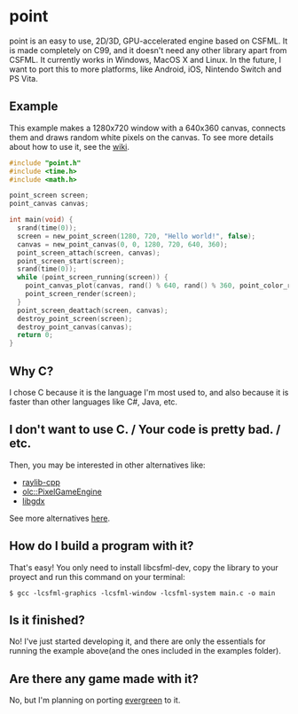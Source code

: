 # point
point is an easy to use, 2D/3D, GPU-accelerated engine based on CSFML. It is made completely on C99, and it doesn't need any other library apart from CSFML. It currently works in Windows, MacOS X and Linux. In the future, I want to port this to more platforms, like Android, iOS, Nintendo Switch and PS Vita.



## Example

This example makes a 1280x720 window with a 640x360 canvas, connects them and draws random white pixels on the canvas. To see more details about how to use it, see the [wiki](https://github.com/segfaultcoder/point/wiki).

```c
#include "point.h"
#include <time.h>
#include <math.h>

point_screen screen;
point_canvas canvas;

int main(void) {
  srand(time(0));
  screen = new_point_screen(1280, 720, "Hello world!", false);
  canvas = new_point_canvas(0, 0, 1280, 720, 640, 360);
  point_screen_attach(screen, canvas);
  point_screen_start(screen);
  srand(time(0));
  while (point_screen_running(screen)) {
    point_canvas_plot(canvas, rand() % 640, rand() % 360, point_color_rgb(255, 255, 255));
    point_screen_render(screen);
  }
  point_screen_deattach(screen, canvas);
  destroy_point_screen(screen);
  destroy_point_canvas(canvas);
  return 0;
}
```



## Why C?

I chose C because it is the language I'm most used to, and also because it is faster than other languages like C#, Java, etc.



## I don't want to use C. / Your code is pretty bad. / etc.

Then, you may be interested in other alternatives like:

- [raylib-cpp](https://github.com/RobLoach/raylib-cpp)
- [olc::PixelGameEngine](https://github.com/OneLoneCoder/olcPixelGameEngine)
- [libgdx](https://github.com/libgdx/libgdx)

See more alternatives [here](https://en.wikipedia.org/wiki/List_of_game_engines).



## How do I build a program with it?

That's easy! You only need to install libcsfml-dev, copy the library to your proyect and run this command on your terminal:

` $ gcc -lcsfml-graphics -lcsfml-window -lcsfml-system main.c -o main `



## Is it finished?

No! I've just started developing it, and there are only the essentials for running the example above(and the ones included in the examples folder).



## Are there any game made with it?

No, but I'm planning on porting [evergreen](https://github.com/segfaultcoder/justsquares) to it.